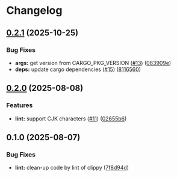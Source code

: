 # Changelog

## [0.2.1](https://github.com/henry-hsieh/genlint/compare/v0.2.0...v0.2.1) (2025-10-25)


### Bug Fixes

* **args:** get version from CARGO_PKG_VERSION ([#13](https://github.com/henry-hsieh/genlint/issues/13)) ([083909e](https://github.com/henry-hsieh/genlint/commit/083909eef48869584aec53a503aae34f309a5c73))
* **deps:** update cargo dependencies ([#15](https://github.com/henry-hsieh/genlint/issues/15)) ([8116560](https://github.com/henry-hsieh/genlint/commit/81165606186982cac5d87f9012586cedd5b5d657))

## [0.2.0](https://github.com/henry-hsieh/genlint/compare/v0.1.0...v0.2.0) (2025-08-08)


### Features

* **lint:** support CJK characters ([#11](https://github.com/henry-hsieh/genlint/issues/11)) ([02655b6](https://github.com/henry-hsieh/genlint/commit/02655b66501af441b421e367ef10a4b69f21fff1))

## 0.1.0 (2025-08-07)


### Bug Fixes

* **lint:** clean-up code by lint of clippy ([7f8d94d](https://github.com/henry-hsieh/genlint/commit/7f8d94d9e705c96dee28b3819df5c3f818b734f9))
